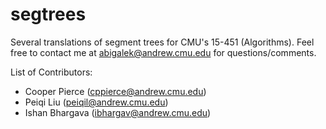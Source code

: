 # segtrees
Several translations of segment trees for CMU's 15-451 (Algorithms).
Feel free to contact me at abigalek@andrew.cmu.edu for questions/comments.

List of Contributors:
- Cooper Pierce (cppierce@andrew.cmu.edu)
- Peiqi Liu (peiqil@andrew.cmu.edu)
- Ishan Bhargava (ibhargav@andrew.cmu.edu)
